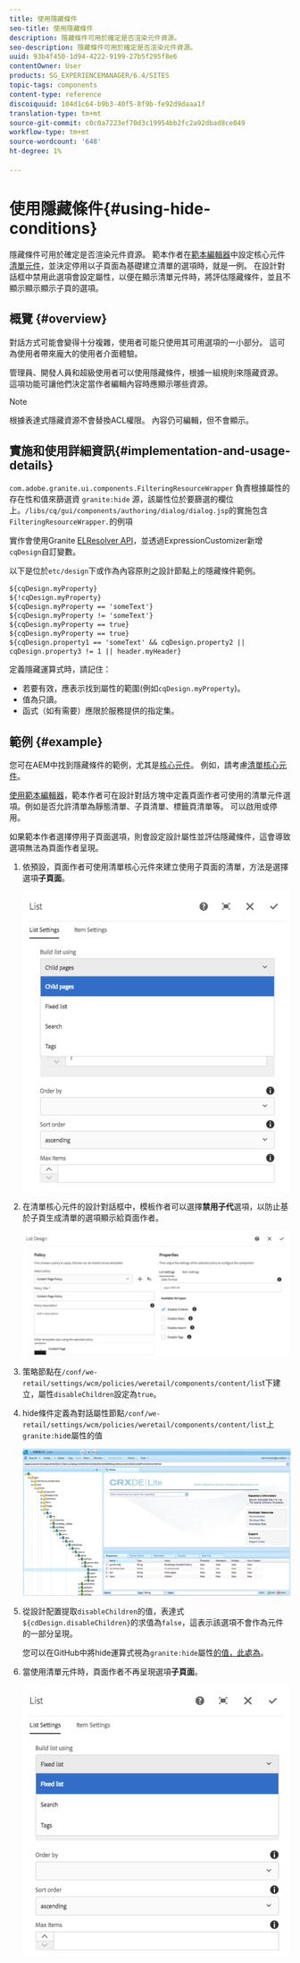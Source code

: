 ```yaml
---
title: 使用隱藏條件
seo-title: 使用隱藏條件
description: 隱藏條件可用於確定是否渲染元件資源。
seo-description: 隱藏條件可用於確定是否渲染元件資源。
uuid: 93b4f450-1d94-4222-9199-27b5f295f8e6
contentOwner: User
products: SG_EXPERIENCEMANAGER/6.4/SITES
topic-tags: components
content-type: reference
discoiquuid: 104d1c64-b9b3-40f5-8f9b-fe92d9daaa1f
translation-type: tm+mt
source-git-commit: c0c0a7223ef70d3c19954bb2fc2a92dbad8ce049
workflow-type: tm+mt
source-wordcount: '648'
ht-degree: 1%

---
```



# 使用隱藏條件{#using-hide-conditions}

隱藏條件可用於確定是否渲染元件資源。 範本作者在[範本編輯器](/help/sites-authoring/templates.md)中設定核心元件[清單元件](https://helpx.adobe.com/experience-manager/core-components/using/list.html)，並決定停用以子頁面為基礎建立清單的選項時，就是一例。 在設計對話框中禁用此選項會設定屬性，以便在顯示清單元件時，將評估隱藏條件，並且不顯示顯示顯示子頁的選項。

## 概覽 {#overview}

對話方式可能會變得十分複雜，使用者可能只使用其可用選項的一小部分。 這可為使用者帶來龐大的使用者介面體驗。

管理員、開發人員和超級使用者可以使用隱藏條件，根據一組規則來隱藏資源。 這項功能可讓他們決定當作者編輯內容時應顯示哪些資源。

>[!NOTE]
>
>根據表達式隱藏資源不會替換ACL權限。 內容仍可編輯，但不會顯示。

## 實施和使用詳細資訊{#implementation-and-usage-details}

`com.adobe.granite.ui.components.FilteringResourceWrapper` 負責根據屬性的存在性和值來篩選資 `granite:hide` 源，該屬性位於要篩選的欄位上。`/libs/cq/gui/components/authoring/dialog/dialog.jsp`的實施包含`FilteringResourceWrapper.`的例項

實作會使用Granite [ELResolver API](https://helpx.adobe.com/experience-manager/6-4/sites/developing/using/reference-materials/granite-ui/api/jcr_root/libs/granite/ui/docs/server/el.html)，並透過ExpressionCustomizer新增`cqDesign`自訂變數。

以下是位於`etc/design`下或作為內容原則之設計節點上的隱藏條件範例。

```
${cqDesign.myProperty}
${!cqDesign.myProperty}
${cqDesign.myProperty == 'someText'}
${cqDesign.myProperty != 'someText'}
${cqDesign.myProperty == true}
${cqDesign.myProperty == true}
${cqDesign.property1 == 'someText' && cqDesign.property2 || cqDesign.property3 != 1 || header.myHeader}
```

定義隱藏運算式時，請記住：

* 若要有效，應表示找到屬性的範圍(例如`cqDesign.myProperty`)。
* 值為只讀。
* 函式（如有需要）應限於服務提供的指定集。

## 範例 {#example}

您可在AEM中找到隱藏條件的範例，尤其是[核心元件](https://docs.adobe.com/content/help/zh-Hant/experience-manager-core-components/using/introduction.html)。 例如，請考慮[清單核心元件](https://helpx.adobe.com/experience-manager/core-components/using/list.html)。

[使用範本編輯器](/help/sites-authoring/templates.md)，範本作者可在設計對話方塊中定義頁面作者可使用的清單元件選項。例如是否允許清單為靜態清單、子頁清單、標籤頁清單等。 可以啟用或停用。

如果範本作者選擇停用子頁面選項，則會設定設計屬性並評估隱藏條件，這會導致選項無法為頁面作者呈現。

1. 依預設，頁面作者可使用清單核心元件來建立使用子頁面的清單，方法是選擇選項&#x200B;**子頁面**。

   ![chlimage_1-218](assets/chlimage_1-218.png)

1. 在清單核心元件的設計對話框中，模板作者可以選擇&#x200B;**禁用子代**&#x200B;選項，以防止基於子頁生成清單的選項顯示給頁面作者。

   ![chlimage_1-219](assets/chlimage_1-219.png)

1. 策略節點在`/conf/we-retail/settings/wcm/policies/weretail/components/content/lis`t下建立，屬性`disableChildren`設定為`true`。
1. hide條件定義為對話屬性節點`/conf/we-retail/settings/wcm/policies/weretail/components/content/list`上`granite:hid`e屬性的值

   ![chlimage_1-220](assets/chlimage_1-220.png)

1. 從設計配置提取`disableChildren`的值，表達式`${cdDesign.disableChildren}`的求值為`false`，這表示該選項不會作為元件的一部分呈現。

   您可以在GitHub中將hide運算式視為`granite:hide`屬性[的值，此處為](https://github.com/Adobe-Marketing-Cloud/aem-core-wcm-components/blob/master/content/src/content/jcr_root/apps/core/wcm/components/list/v1/list/_cq_dialog/.content.xml#L40)。

1. 當使用清單元件時，頁面作者不再呈現選項&#x200B;**子頁面**。

   ![chlimage_1-221](assets/chlimage_1-221.png)

